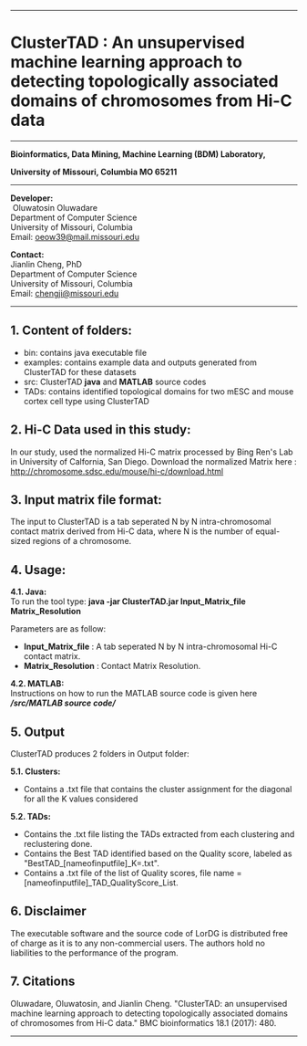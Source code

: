 ------------------------------------------------------------------------------------------------------------------------------------
# ClusterTAD : An unsupervised machine learning approach to detecting topologically associated domains of chromosomes from Hi-C data
------------------------------------------------------------------------------------------------------------------------------------
**Bioinformatics, Data Mining, Machine Learning (BDM) Laboratory,**

**University of Missouri, Columbia MO 65211**

----------------------------------------------------------------------

**Developer:** <br />
		 &nbsp;Oluwatosin Oluwadare <br />
		 Department of Computer Science <br />
		 University of Missouri, Columbia <br />
		 Email: oeow39@mail.missouri.edu 

**Contact:** <br />
		 Jianlin Cheng, PhD <br />
		 Department of Computer Science <br />
		 University of Missouri, Columbia <br />
		 Email: chengji@missouri.edu 
	 
--------------------------------------------------------------------	

**1.	Content of folders:**
-----------------------------------------------------------	
* bin: contains java executable file 
* examples: contains example data and outputs generated from ClusterTAD for these datasets 
* src: ClusterTAD **java** and **MATLAB** source codes
* TADs: contains identified topological domains for two mESC and mouse cortex cell type using ClusterTAD


**2.	Hi-C Data used in this study:**
-----------------------------------------------------------
In our study, used the normalized Hi-C  matrix processed by Bing Ren's Lab in University of Calfornia, San Diego. 
Download the normalized Matrix here : http://chromosome.sdsc.edu/mouse/hi-c/download.html


**3.	Input matrix file format:**
-----------------------------------------------------------
The input to ClusterTAD is a tab seperated N by N intra-chromosomal contact matrix derived from Hi-C data, where N is the number of equal-sized regions of a chromosome.


**4.	Usage:**
-----------------------------------------------------------
**4.1. 	Java:** <br />
To run the tool type: 	 **java -jar ClusterTAD.jar Input_Matrix_file Matrix_Resolution** 

Parameters are as follow:
 *  **Input_Matrix_file** :  A tab seperated N by N intra-chromosomal Hi-C contact matrix.
 *  **Matrix_Resolution** :  Contact Matrix Resolution.

**4.2. MATLAB:**<br />
Instructions on how to run the MATLAB source code is given here **_/src/MATLAB source code/_**



**5.	Output**
-----------------------------------------------------------
ClusterTAD produces 2 folders in Output folder:

**5.1. 	Clusters:**
 * Contains a .txt file that contains the cluster assignment for the diagonal for all the K values considered
 
**5.2.	TADs:** 
 *	Contains the .txt file listing the TADs extracted from each clustering and reclustering done.
 *	Contains the Best TAD identified based on the Quality score, labeled as "BestTAD_[nameofinputfile]_K=.txt".
 *  Contains a .txt file of the list of Quality scores, file name = [nameofinputfile]_TAD_QualityScore_List.


**6. Disclaimer**
-----------------------------------------------------------
The executable software and the source code of LorDG is distributed free of charge as it is to any non-commercial users. The authors hold no liabilities to the performance of the program.

**7. Citations**
-----------------------------------------------------------
Oluwadare, Oluwatosin, and Jianlin Cheng. "ClusterTAD: an unsupervised machine learning approach to detecting topologically associated domains of chromosomes from Hi-C data." BMC bioinformatics 18.1 (2017): 480.
	
-----------------------------------------------------------